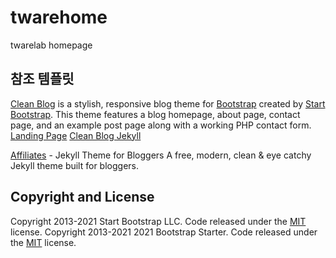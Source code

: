 # twarehome
twarelab homepage

## 참조 템플릿

[Clean Blog](https://startbootstrap.com/theme/clean-blog/) is a stylish, responsive blog theme for [Bootstrap](https://getbootstrap.com/) created by [Start Bootstrap](https://startbootstrap.com/). This theme features a blog homepage, about page, contact page, and an example post page along with a working PHP contact form.
[Landing Page](https://startbootstrap.com/theme/landing-page)
[Clean Blog Jekyll](https://startbootstrap.com/theme/clean-blog-jekyll)

[Affiliates](https://wowthemesnet.github.io/affiliates-jekyll-theme/) - Jekyll Theme for Bloggers A free, modern, clean & eye catchy Jekyll theme built for bloggers.

## Copyright and License

Copyright 2013-2021 Start Bootstrap LLC. Code released under the [MIT](https://github.com/StartBootstrap/startbootstrap-clean-blog/blob/master/LICENSE) license.
Copyright 2013-2021 2021 Bootstrap Starter. Code released under the [MIT](https://github.com/wowthemesnet/affiliates-jekyll-theme/blob/master/LICENSE.txt) license.
